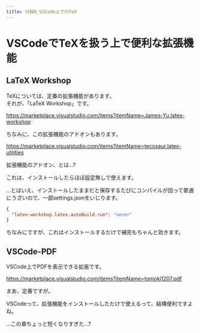 ```yaml
---
title: 付録B_VSCode上でのTeX
---
```


# VSCodeでTeXを扱う上で便利な拡張機能

## LaTeX Workshop

TeXについては、定番の拡張機能があります。  
それが、「LaTeX Workshop」です。

https://marketplace.visualstudio.com/items?itemName=James-Yu.latex-workshop

ちなみに、この拡張機能のアドオンもあります。

https://marketplace.visualstudio.com/items?itemName=tecosaur.latex-utilities

拡張機能のアドオン、とは...?

これは、インストールしたらほぼ設定無しで使えます。

...とはいえ、インストールしたままだと保存するたびにコンパイルが回って普通にうざいので、一部settings.jsonをいじります。

```json settings.json
{
  "latex-workshop.latex.autoBuild.run": "never"
}
```

ちなみにですが、これはインストールするだけで補完もちゃんと効きます。

## VSCode-PDF

VSCode上でPDFを表示できる拡張です。

https://marketplace.visualstudio.com/items?itemName=tomoki1207.pdf

まあ、定番ですが。

VSCodeって、拡張機能をインストールしただけで使えるって、結構便利ですよね。

...この章ちょっと短くなりすぎた...?